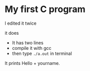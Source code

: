 # My first C program

I edited it twice

it does
 - It has two lines
 - compile it with gcc
 - then type `./a.out` in terminal

It prints Hello + yourname.

